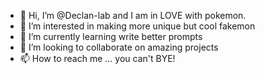 - 👋 Hi, I’m @Declan-lab and I am in LOVE with pokemon.
- 👀 I’m interested in making more unique but cool fakemon
- 🌱 I’m currently learning write better prompts
- 💞️ I’m looking to collaborate on amazing projects
- 📫 How to reach me ... you can't
BYE!
<!---
Declan-lab/Declan-lab is a ✨ special ✨ repository because its `README.md` (this file) appears on your GitHub profile.
You can click the Preview link to take a look at your changes.
--->
